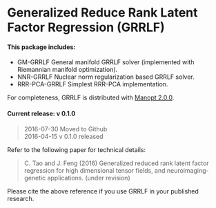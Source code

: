 # Generalized Reduce Rank Latent Factor Regression (GRRLF)

#### This package includes:
* GM-GRRLF General manifold GRRLF solver (implemented with Riemannian manifold optimization).
* NNR-GRRLF Nuclear norm regularization based GRRLF solver.
* RRR-PCA-GRRLF Simplest RRR-PCA implementation.

For completeness, GRRLF is distributed with [Manopt 2.0.0](http://www.manopt.org/).

#### Current release: v 0.1.0
> 2016-07-30 Moved to Github  
> 2016-04-15 v 0.1.0 released

Refer to the following paper for technical details:
> C. Tao and J. Feng (2016) Generalized reduced rank latent factor regression for high dimensional tensor fields, and neuroimaging-genetic applications. (under revision)   

Please cite the above reference if you use GRRLF in your published research.
